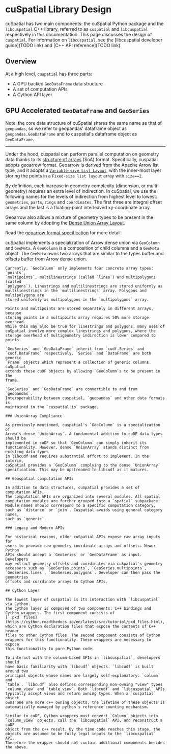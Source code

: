 # cuSpatial Library Design

cuSpatial has two main components: the cuSpatial Python package and the `libcuspatial` C++ library,
referred to as `cuspatial` and `libcuspatial` respectively in this documentation. This page
discusses the design of `cuspatial`. For information on `libcuspatial`, see the [libcuspatial
developer guide](TODO link) and [C++ API reference](TODO link).

## Overview

At a high level, `cuspatial` has three parts:
- A GPU backed `GeoDataFrame` data structure
- A set of computation APIs
- A Cython API layer

## GPU Accelerated `GeoDataFrame` and `GeoSeries`

Note: the core data structure of cuSpatial shares the same name as that of `geopandas`, so we refer
to geopandas' dataframe object as `geopandas.GeoDataFrame` and to cuspatial's dataframe object as
`GeoDataFrame`.

----------------------------------------------------------------------------------------------------
Under the hood, cuspatial can perform parallel computation on geometry
data thanks to its
[structure of arrays](https://en.wikipedia.org/wiki/Parallel_array) (SoA)
format. Specifically, cuspatial adopts geoarrow format. Geoarrow is derived
from the Apache Arrow list type, and it adopts a
[`Variable-size List Layout`](https://arrow.apache.org/docs/format/Columnar.html#variable-size-list-layout),
with the inner-most layer storing the points in a `Fixed-size list layout` array
with `size==2`. 

By definition, each increase in geometry complexity (dimension, or multi-
geometry) requires an extra level of indirection. In cuSpatial, we use the following names for the levels of indirection from
highest level to lowest: `geometries`, `parts`, `rings` and `coordinates`. The
first three are integral offset arrays and the last is a floating-point
interleaved xy-coordinate array.

Geoarrow also allows a mixture
of geometry types to be present in the same column by adopting the
[Dense Union Array Layout](https://arrow.apache.org/docs/format/Columnar.html#dense-union).

Read the [geoarrow format specification](https://github.com/geopandas/geo-arrow-spec/blob/main/format.md)
for more detail.

cuSpatial implements a specialization of Arrow dense union via `GeoColumn` and
`GeoMeta`. A `GeoColumn` is a composition of child columns and a
`GeoMeta` object. The `GeoMeta` owns two arrays that are similar to the
types buffer and offsets buffer from Arrow dense union.

```{note}
Currently, `GeoColumn` only implements four concrete array types: `points`,
`multipoints`, multilinestrings (called `lines`) and multipolygons (called
`polygons`). Linestrings and multilinestrings are stored uniformly as
multilinestrings in the `multilinestrings` array. Polygons and multipolygons are
stored uniformly as multipolygons in the `multipolygons` array.

Points and multipoints are stored separately in different arrays, because
storing points in a multipoints array requires 50% more storage overhead.
While this may also be true for linestrings and polygons, many uses of
cuSpatial involve more complex linestrings and polygons, where the 
storage overhead of multigeometry indirection is lower compared to points.

`GeoSeries` and `GeoDataFrame` inherit from `cudf.Series` and
`cudf.DataFrame` respectively. `Series` and `DataFrame` are both generic
`Frame` objects which represent a collection of generic columns. cuSpatial
extends these cuDF objects by allowing `GeoColumn`s to be present in the
frame.

`GeoSeries` and `GeoDataFrame` are convertible to and from `geopandas`.
Interoperability between cuspatial, `geopandas` and other data formats is
maintained in the `cuspatial.io` package.

### UnionArray Compliance

As previously mentioned, cuspatial's `GeoColumn` is a specialization of
Arrow's dense `UnionArray`. A fundamental addition to cuDF data types should be
implemented in cuDF so that `GeoColumn` can simply inherit its
functionality. However, dense `UnionArray` stands distinct from existing data types
in libcudf and requires substantial effort to implement. In the interim, 
cuSpatial provides a `GeoColumn` complying to the dense `UnionArray`
specification. This may be upstreamed to libcudf as it matures.

## Geospatial computation APIs

In addition to data structures, cuSpatial provides a set of computation APIs.
The computation APIs are organized into several modules. All spatial
computation modules are further grouped into a `spatial` subpackage.
Module names should correspond to a specific computation category,
such as `distance` or `join`. Cuspatial avoids using general category names,
such as `generic`.

### Legacy and Modern APIs

For historical reasons, older cuSpatial APIs expose raw array inputs for
users to provide raw geometry coordinate arrays and offsets. Newer Python
APIs should accept a `GeoSeries` or `GeoDataFrame` as input. Developers
may extract geometry offsets and coordinates via cuSpatial's geometry
accessors such as `GeoSeries.points`, `GeoSeries.multipoints`,
`GeoSeries.lines`, `GeoSeries.polygons`. Developer can then pass the geometries
offsets and corrdinate arrays to Cython APIs.

## Cython Layer

The lowest layer of cuspatial is its interaction with `libcuspatial` via Cython.
The Cython layer is composed of two components: C++ bindings and
Cython wrappers. The first component consists of
[`.pxd` files](https://cython.readthedocs.io/en/latest/src/tutorial/pxd_files.html),
which are Cython declaration files that expose the contents of C++ header
files to other Cython files. The second component consists of Cython
wrappers for this functionality. These wrappers are necessary to expose
this functionality to pure Python code.

To interact with the column-based APIs in `libcuspatial`, developers should
have basic familiarity with `libcudf` objects. `libcudf` is built around two
principal objects whose names are largely self-explanatory: `column` and
`table`. `libcudf` also defines corresponding non-owning "view" types
`column_view` and `table_view`. Both `libcudf` and `libcuspatial` APIs
typically accept views and return owning types. When a `cuspatial` object
owns one ore more c++ owning objects, the lifetime of these objects is
automatically managed by python's reference counting mechanism.

Similar to cuDF, Cython wrappers must convert `Column` objects into
`column_view` objects, call the `libcuspatial` API, and reconstruct a cuDF
object from the c++ result. By the time code reaches this stage, the
objects are assumed to be fully legal inputs to the `libcuspatial` API.
Therefore the wrapper should not contain additional components besides
the above.
